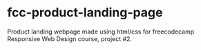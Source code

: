 # fcc-product-landing-page
Product landing webpage made using html/css for freecodecamp Responsive Web Design course, project #2.
